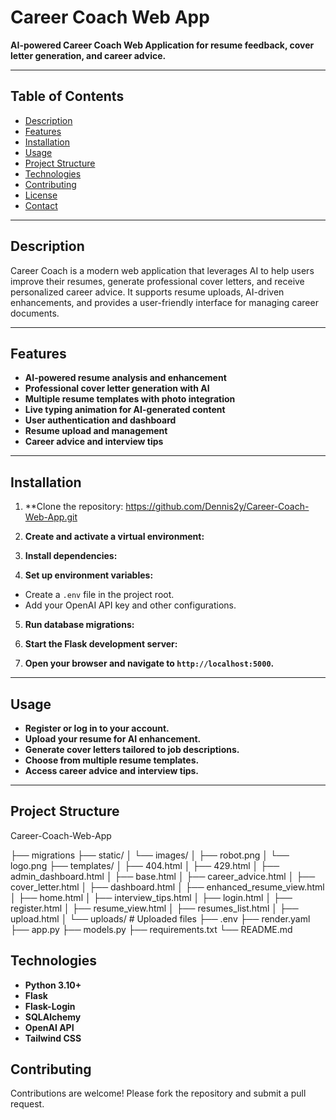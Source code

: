 # Career Coach Web App

**AI-powered Career Coach Web Application for resume feedback, cover letter generation, and career advice.**

---

## Table of Contents

- [Description](#description)
- [Features](#features)
- [Installation](#installation)
- [Usage](#usage)
- [Project Structure](#project-structure)
- [Technologies](#technologies)
- [Contributing](#contributing)
- [License](#license)
- [Contact](#contact)

---

## Description

Career Coach is a modern web application that leverages AI to help users improve their resumes, generate professional cover letters, and receive personalized career advice. It supports resume uploads, AI-driven enhancements, and provides a user-friendly interface for managing career documents.

---

## Features

- **AI-powered resume analysis and enhancement**
- **Professional cover letter generation with AI**
- **Multiple resume templates with photo integration**
- **Live typing animation for AI-generated content**
- **User authentication and dashboard**
- **Resume upload and management**
- **Career advice and interview tips**

---

## Installation

1. **Clone the repository: https://github.com/Dennis2y/Career-Coach-Web-App.git


2. **Create and activate a virtual environment:**


3. **Install dependencies:**



4. **Set up environment variables:**
- Create a `.env` file in the project root.
- Add your OpenAI API key and other configurations.

5. **Run database migrations:**


6. **Start the Flask development server:**



7. **Open your browser and navigate to `http://localhost:5000`.**

---

## Usage

- **Register or log in to your account.**
- **Upload your resume for AI enhancement.**
- **Generate cover letters tailored to job descriptions.**
- **Choose from multiple resume templates.**
- **Access career advice and interview tips.**

---

## Project Structure

Career-Coach-Web-App

├── migrations
├── static/
│ └── images/
│ ├── robot.png
│ └── logo.png
├── templates/
│ ├── 404.html
│ ├── 429.html
│ ├── admin_dashboard.html
│ ├── base.html
│ ├── career_advice.html
│ ├── cover_letter.html
│ ├── dashboard.html
│ ├── enhanced_resume_view.html
│ ├── home.html
│ ├── interview_tips.html
│ ├── login.html
│ ├── register.html
│ ├── resume_view.html
│ ├── resumes_list.html
│ ├── upload.html
│ └── uploads/ # Uploaded files
├── .env 
├── render.yaml 
├── app.py 
├── models.py 
├── requirements.txt 
└── README.md 


## Technologies

- **Python 3.10+**
- **Flask**
- **Flask-Login**
- **SQLAlchemy**
- **OpenAI API**
- **Tailwind CSS**


## Contributing

Contributions are welcome! Please fork the repository and submit a pull request.

